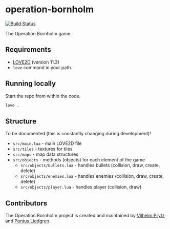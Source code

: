 # operation-bornholm

[![Build Status](https://travis-ci.com/operation-bornholm/bornholm.svg?branch=master)](https://travis-ci.com/operation-bornholm/bornholm)

The Operation Bornholm game.

## Requirements

* [LOVE2D](https://love2d.org) (version 11.3)
* `love` command in your path

## Running locally

Start the repo from within the code.

```bash
love .
```

## Structure

To be documented (this is constantly changing during development)!

* `src/main.lua` - main LOVE2D file
* `src/tiles` - textures for tiles
* `src/maps` - map data structures
* `src/objects` - methods (objects) for each element of the game
  * `src/objects/bullets.lua` - handles bullets (collision, draw, create, delete)
  * `src/objects/enemies.lua` - handles enemies (collision, draw, create, delete)
  * `src/objects/player.lua` - handles player (collision, draw)

## Contributors

The Operation Bornholm project is created and maintained by [Vilhelm Prytz](https://github.com/VilhelmPrytz) and [Pontus Liedgren](https://github.com/PontusLiedgren).
